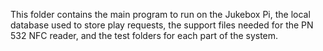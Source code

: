 This folder contains the main program to run on the Jukebox Pi, the local database used to store play requests, the support files needed for the PN 532 NFC reader, and the test folders for each part of the system.
